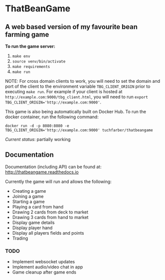 # ThatBeanGame
## A web based version of my favourite bean farming game

**To run the game server:**
1. `make env`
2. `source venv/bin/activate`
3. `make requirements`
4. `make run`

NOTE: For cross domain clients to work, you will need to set the domain and port of the client to the environment variable `TBG_CLIENT_ORIGIN` prior to executing `make run`.
For example if your client is hosted at `http://example.com:9000/tbg_client.html`, you will need to run `export TBG_CLIENT_ORIGIN='http://example.com:9000'`.

This game is also being automatically built on Docker Hub. To run the docker container, run the following command:

`docker run -d -p 8080:8080 -e TBG_CLIENT_ORIGIN='http://example.com:9000' tuchfarber/thatbeangame`

*Current status*: partially working

## Documentation
Documentation (including API) can be found at: http://thatbeangame.readthedocs.io

Currently the game will run and allows the following:
* Creating a game
* Joining a game
* Starting a game
* Playing a card from hand
* Drawing 2 cards from deck to market
* Drawing 3 cards from hand to market
* Display game details
* Display player hand
* Display all players fields and points
* Trading

### TODO
* Implement websocket updates
* Implement audio/video chat in app
* Game cleanup after game ends